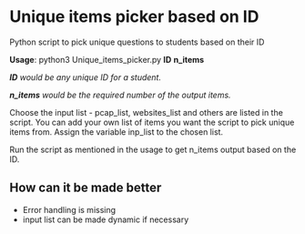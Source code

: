 # Unique items picker based on ID
Python script to pick unique questions to students based on their ID

__Usage__: python3 Unique_items_picker.py **ID** **n_items**

_**ID** would be any unique ID for a student._

_**n_items** would be the required number of the output items._

Choose the input list - pcap_list, websites_list and others are listed in the
script. You can add your own list of items you want the script to pick unique
items from.
Assign the variable inp_list to the chosen list.

Run the script as mentioned in the usage to get n_items output based on the ID.


## How can it be made better

- Error handling is missing
- input list can be made dynamic if necessary
